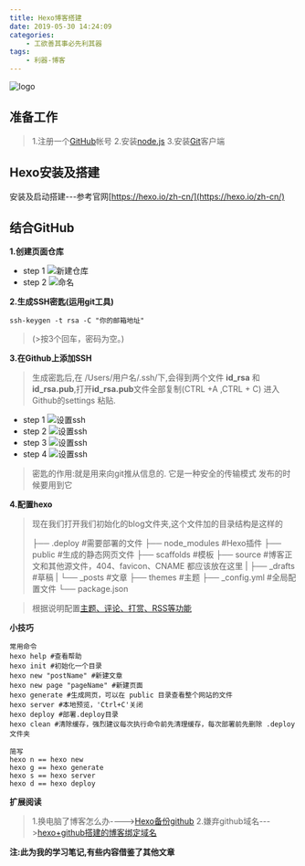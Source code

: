 ```yaml
---
title: Hexo博客搭建
date: 2019-05-30 14:24:09
categories:
    - 工欲善其事必先利其器
tags:
    - 利器-博客
---
```


![logo](banner.jpg)
<!-- more -->
## 准备工作 
>1.注册一个[GitHub](https://github.com/)帐号
>2.安装[node.js](https://nodejs.org/zh-cn/download/)
>3.安装[Git](https://git-scm.com/)客户端

## Hexo安装及搭建
安装及启动搭建---参考官网[https://hexo.io/zh-cn/](https://hexo.io/zh-cn/)

## 结合GitHub
**1.创建页面仓库**
* step 1
![新建仓库](1.jpg)
* step 2
![命名](2.jpg)

**2.生成SSH密匙(运用git工具)**

    ssh-keygen -t rsa -C "你的邮箱地址" 

>(>按3个回车，密码为空。)

**3.在Github上添加SSH**
>生成密匙后,在 /Users/用户名/.ssh/下,会得到两个文件 **id_rsa** 和**id_rsa.pub**,打开**id_rsa.pub**文件全部复制(CTRL +A ,CTRL + C) 进入Github的settings 粘贴.

* step 1
![设置ssh](3.jpg)
* step 2
![设置ssh](4.jpg)
* step 3
![设置ssh](5.jpg)
* step 4
![设置ssh](6.jpg)

>密匙的作用:就是用来向git推从信息的. 它是一种安全的传输模式 发布的时候要用到它

**4.配置hexo**

>现在我们打开我们初始化的blog文件夹,这个文件加的目录结构是这样的
>
>├── .deploy #需要部署的文件
>├── node_modules #Hexo插件
>├── public #生成的静态网页文件
>├── scaffolds #模板
>├── source #博客正文和其他源文件，404、favicon、CNAME 都应该放在这里
>| ├── _drafts #草稿
>| └── _posts #文章
>├── themes #主题
>├── _config.yml #全局配置文件
>└── package.json


>根据说明配置[主题、评论、打赏、RSS等功能](https://www.jianshu.com/p/5973c05d7100)



**小技巧**

```
常用命令
hexo help #查看帮助
hexo init #初始化一个目录
hexo new "postName" #新建文章
hexo new page "pageName" #新建页面
hexo generate #生成网页，可以在 public 目录查看整个网站的文件
hexo server #本地预览，'Ctrl+C'关闭
hexo deploy #部署.deploy目录
hexo clean #清除缓存，强烈建议每次执行命令前先清理缓存，每次部署前先删除 .deploy 文件夹
```
```
简写
hexo n == hexo new
hexo g == hexo generate
hexo s == hexo server
hexo d == hexo deploy
```

**扩展阅读**
>1.换电脑了博客怎么办---->[Hexo备份github](http://blog.csdn.net/u012195214/article/details/72721065)
>2.嫌弃github域名--->[hexo+github搭建的博客绑定域名](https://www.jianshu.com/p/cea41e5c9b2a)

**注:此为我的学习笔记,有些内容借鉴了其他文章**

